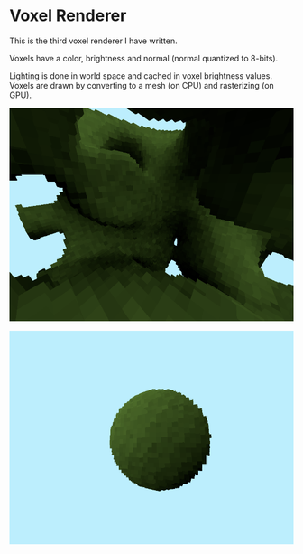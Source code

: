 # Voxel Renderer

This is the third voxel renderer I have written.

Voxels have a color, brightness and normal (normal quantized to 8-bits).

Lighting is done in world space and cached in voxel brightness values.
Voxels are drawn by converting to a mesh (on CPU) and rasterizing (on GPU).

![simplex](simplex_noise.png)

![sphere](sphere.png)
